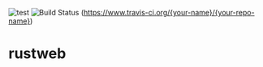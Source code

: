 ![test](https://img.shields.io/badge/test-test1-green)
![Build Status](https://www.travis-ci.org/{your-name}/{your-repo-name}.svg?branch=master)
(https://www.travis-ci.org/{your-name}/{your-repo-name})
# rustweb
